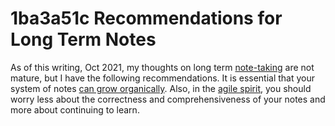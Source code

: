 # 1ba3a51c Recommendations for Long Term Notes

As of this writing, Oct 2021, my thoughts on long term [note-taking](1ba3a51c_recommendations_for_long_term_notes.md) are not mature, but I have the following recommendations. It is essential that your system of notes [can grow organically](20211022164011_notes_grow_organically.md). Also, in the [agile spirit](961174eb_agile_learning.md), you should worry less about the correctness and comprehensiveness of your notes and more about continuing to learn.  